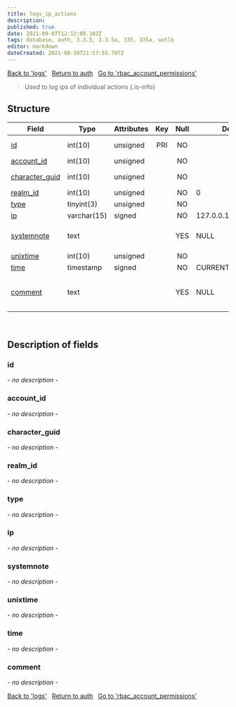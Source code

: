 ```yaml
---
title: logs_ip_actions
description: 
published: true
date: 2021-09-07T12:12:09.102Z
tags: database, auth, 3.3.5, 3.3.5a, 335, 335a, wotlk
editor: markdown
dateCreated: 2021-08-30T21:57:55.797Z
---
```


<a href="https://trinitycore.info/de/database/335/auth/logs" class="mt-5 v-btn v-btn--depressed v-btn--flat v-btn--outlined theme--light v-size--default darkblue--text text--lighten-3"><span class="v-btn__content"><i aria-hidden="true" class="v-icon notranslate v-icon--left mdi mdi-arrow-left theme--light"></i><span>Back to 'logs'</span></span></a>&nbsp;&nbsp;&nbsp;<a href="https://trinitycore.info/de/database/335/auth/home" class="mt-5 v-btn v-btn--depressed v-btn--flat v-btn--outlined theme--light v-size--default darkblue--text text--lighten-3"><span class="v-btn__content"><i aria-hidden="true" class="v-icon notranslate v-icon--left mdi mdi-home-outline theme--light"></i><span>Return to auth</span></span></a>&nbsp;&nbsp;&nbsp;<a href="https://trinitycore.info/de/database/335/auth/rbac_account_permissions" class="mt-5 v-btn v-btn--depressed v-btn--flat v-btn--outlined theme--light v-size--default darkblue--text text--lighten-3"><span class="v-btn__content"><span>Go to 'rbac_account_permissions'</span><i aria-hidden="true" class="v-icon notranslate v-icon--right mdi mdi-arrow-right theme--light"></i></span></a>

> Used to log ips of individual actions
{.is-info}


## Structure

| Field | Type | Attributes | Key | Null | Default | Extra | Comment |
| --- | --- | --- | :---: | :---: | --- | --- | --- |
| [id](#id) | int(10) | unsigned | PRI | NO |  | auto_increment | Unique Identifier |
| [account_id](#account_id) | int(10) | unsigned |  | NO |  |  | Account ID |
| [character_guid](#character_guid) | int(10) | unsigned |  | NO |  |  | Character Guid |
| [realm_id](#realm_id) | int(10) | unsigned |  | NO | 0 |  | Realm ID |
| [type](#type) | tinyint(3) | unsigned |  | NO |  |  |  |
| [ip](#ip) | varchar(15) | signed |  | NO | 127.0.0.1 |  |  |
| [systemnote](#systemnote) | text |  |  | YES | NULL |  | Notes inserted by system |
| [unixtime](#unixtime) | int(10) | unsigned |  | NO |  |  | Unixtime |
| [time](#time) | timestamp | signed |  | NO | CURRENT_TIMESTAMP |  | Timestamp |
| [comment](#comment) | text |  |  | YES | NULL |  | Allows users to add a comment |
&nbsp;
## Description of fields

### id
*- no description -*
&nbsp;

### account_id
*- no description -*
&nbsp;

### character_guid
*- no description -*
&nbsp;

### realm_id
*- no description -*
&nbsp;

### type
*- no description -*
&nbsp;

### ip
*- no description -*
&nbsp;

### systemnote
*- no description -*
&nbsp;

### unixtime
*- no description -*
&nbsp;

### time
*- no description -*
&nbsp;

### comment
*- no description -*
&nbsp;

<a href="https://trinitycore.info/de/database/335/auth/logs" class="mt-5 v-btn v-btn--depressed v-btn--flat v-btn--outlined theme--light v-size--default darkblue--text text--lighten-3"><span class="v-btn__content"><i aria-hidden="true" class="v-icon notranslate v-icon--left mdi mdi-arrow-left theme--light"></i><span>Back to 'logs'</span></span></a>&nbsp;&nbsp;&nbsp;<a href="https://trinitycore.info/de/database/335/auth/home" class="mt-5 v-btn v-btn--depressed v-btn--flat v-btn--outlined theme--light v-size--default darkblue--text text--lighten-3"><span class="v-btn__content"><i aria-hidden="true" class="v-icon notranslate v-icon--left mdi mdi-home-outline theme--light"></i><span>Return to auth</span></span></a>&nbsp;&nbsp;&nbsp;<a href="https://trinitycore.info/de/database/335/auth/rbac_account_permissions" class="mt-5 v-btn v-btn--depressed v-btn--flat v-btn--outlined theme--light v-size--default darkblue--text text--lighten-3"><span class="v-btn__content"><span>Go to 'rbac_account_permissions'</span><i aria-hidden="true" class="v-icon notranslate v-icon--right mdi mdi-arrow-right theme--light"></i></span></a>

